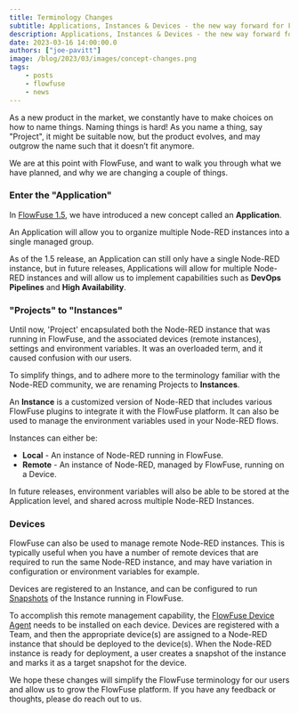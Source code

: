 ```yaml
---
title: Terminology Changes
subtitle: Applications, Instances & Devices - the new way forward for FlowFuse
description: Applications, Instances & Devices - the new way forward for FlowFuse
date: 2023-03-16 14:00:00.0
authors: ["joe-pavitt"]
image: /blog/2023/03/images/concept-changes.png
tags:
    - posts
    - flowfuse
    - news
---
```


As a new product in the market, we constantly have to make choices on how to name things. Naming things is hard! As you name a thing, say "Project", it might be suitable now, but the product evolves, and may outgrow the name such that it doesn’t fit anymore.

<!--more-->

We are at this point with FlowFuse, and want to walk you through what we have planned, and why we are changing a couple of things.


### Enter the "Application"

In [FlowFuse 1.5](/blog/2023/03/flowforge-1-5-0-released/), we have introduced a new concept called an **Application**. 

An Application will allow you to organize multiple Node-RED instances into a single managed group. 

As of the 1.5 release, an Application can still only have a single Node-RED instance, but in future releases, Applications will allow for multiple Node-RED instances and will allow us to implement capabilities such as **DevOps Pipelines** and **High Availability**.

### "Projects" to "Instances"

Until now, 'Project' encapsulated both the Node-RED instance that was running in FlowFuse, and the associated devices (remote instances), settings and environment variables. It was an overloaded term, and it caused confusion with our users.

To simplify things, and to adhere more to the terminology familiar with the Node-RED community, we are renaming Projects to **Instances**.

An **Instance** is a customized version of Node-RED that includes various FlowFuse plugins to integrate it with the FlowFuse platform. It can also be used to manage the environment variables used in your Node-RED flows. 

Instances can either be:

- **Local** - An instance of Node-RED running in FlowFuse.
- **Remote** - An instance of Node-RED, managed by FlowFuse, running on a Device.

In future releases, environment variables will also be able to be stored at the Application level, and shared across multiple Node-RED Instances.

### Devices

FlowFuse can also be used to manage remote Node-RED instances. This is typically useful when you have a number of remote devices that are required to run the same Node-RED instance, and may have variation in configuration or environment variables for example.

Devices are registered to an Instance, and can be configured to run [Snapshots](/docs/user/concepts/#instance-snapshot) of the Instance running in FlowFuse.

To accomplish this remote management capability, the [FlowFuse Device Agent](https://github.com/FlowFuse/flowforge-device-agent) needs to be installed on each device. Devices are registered with a Team, and then the appropriate device(s) are assigned to a Node-RED instance that should be deployed to the device(s). When the Node-RED instance is ready for deployment, a user creates a snapshot of the instance and marks it as a target snapshot for the device.

We hope these changes will simplify the FlowFuse terminology for our users and allow us to grow the FlowFuse platform. If you have any feedback or thoughts, please do reach out to us.